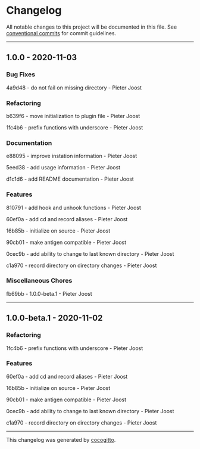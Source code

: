 # Changelog
All notable changes to this project will be documented in this file. See [conventional commits](https://www.conventionalcommits.org/) for commit guidelines.

- - -
## 1.0.0 - 2020-11-03


### Bug Fixes

4a9d48 - do not fail on missing directory - Pieter Joost


### Refactoring

b639f6 - move initialization to plugin file - Pieter Joost

1fc4b6 - prefix functions with underscore - Pieter Joost


### Documentation

e88095 - improve instation information - Pieter Joost

5eed38 - add usage information - Pieter Joost

d1c1d6 - add README documentation - Pieter Joost


### Features

810791 - add hook and unhook functions - Pieter Joost

60ef0a - add cd and record aliases - Pieter Joost

16b85b - initialize on source - Pieter Joost

90cb01 - make antigen compatible - Pieter Joost

0cec9b - add ability to change to last known directory - Pieter Joost

c1a970 - record directory on directory changes - Pieter Joost


### Miscellaneous Chores

fb69bb - 1.0.0-beta.1 - Pieter Joost


- - -
## 1.0.0-beta.1 - 2020-11-02


### Refactoring

1fc4b6 - prefix functions with underscore - Pieter Joost


### Features

60ef0a - add cd and record aliases - Pieter Joost

16b85b - initialize on source - Pieter Joost

90cb01 - make antigen compatible - Pieter Joost

0cec9b - add ability to change to last known directory - Pieter Joost

c1a970 - record directory on directory changes - Pieter Joost


- - -

This changelog was generated by [cocogitto](https://github.com/oknozor/cocogitto).